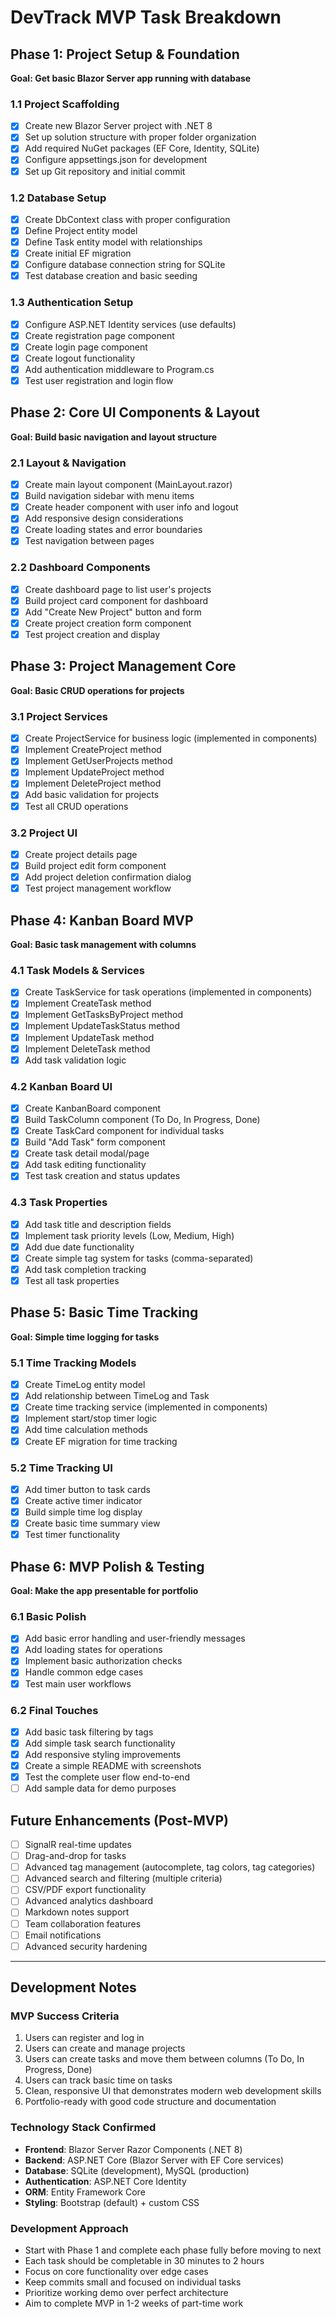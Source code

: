 # DevTrack MVP Task Breakdown

## Phase 1: Project Setup & Foundation
**Goal: Get basic Blazor Server app running with database**

### 1.1 Project Scaffolding
- [x] Create new Blazor Server project with .NET 8
- [x] Set up solution structure with proper folder organization
- [x] Add required NuGet packages (EF Core, Identity, SQLite)
- [x] Configure appsettings.json for development
- [x] Set up Git repository and initial commit

### 1.2 Database Setup
- [x] Create DbContext class with proper configuration
- [x] Define Project entity model
- [x] Define Task entity model with relationships
- [x] Create initial EF migration
- [x] Configure database connection string for SQLite
- [x] Test database creation and basic seeding

### 1.3 Authentication Setup
- [x] Configure ASP.NET Identity services (use defaults)
- [x] Create registration page component
- [x] Create login page component  
- [x] Create logout functionality
- [x] Add authentication middleware to Program.cs
- [x] Test user registration and login flow

## Phase 2: Core UI Components & Layout
**Goal: Build basic navigation and layout structure**

### 2.1 Layout & Navigation
- [x] Create main layout component (MainLayout.razor)
- [x] Build navigation sidebar with menu items
- [x] Create header component with user info and logout
- [x] Add responsive design considerations
- [x] Create loading states and error boundaries
- [x] Test navigation between pages

### 2.2 Dashboard Components
- [x] Create dashboard page to list user's projects
- [x] Build project card component for dashboard
- [x] Add "Create New Project" button and form
- [x] Create project creation form component
- [x] Test project creation and display

## Phase 3: Project Management Core
**Goal: Basic CRUD operations for projects**

### 3.1 Project Services
- [x] Create ProjectService for business logic (implemented in components)
- [x] Implement CreateProject method
- [x] Implement GetUserProjects method  
- [x] Implement UpdateProject method
- [x] Implement DeleteProject method
- [x] Add basic validation for projects
- [x] Test all CRUD operations

### 3.2 Project UI
- [x] Create project details page
- [x] Build project edit form component
- [x] Add project deletion confirmation dialog
- [x] Test project management workflow

## Phase 4: Kanban Board MVP
**Goal: Basic task management with columns**

### 4.1 Task Models & Services
- [x] Create TaskService for task operations (implemented in components)
- [x] Implement CreateTask method
- [x] Implement GetTasksByProject method
- [x] Implement UpdateTaskStatus method
- [x] Implement UpdateTask method
- [x] Implement DeleteTask method
- [x] Add task validation logic

### 4.2 Kanban Board UI
- [x] Create KanbanBoard component
- [x] Build TaskColumn component (To Do, In Progress, Done)
- [x] Create TaskCard component for individual tasks
- [x] Build "Add Task" form component
- [x] Create task detail modal/page
- [x] Add task editing functionality
- [x] Test task creation and status updates

### 4.3 Task Properties
- [x] Add task title and description fields
- [x] Implement task priority levels (Low, Medium, High)
- [x] Add due date functionality
- [x] Create simple tag system for tasks (comma-separated)
- [x] Add task completion tracking
- [x] Test all task properties

## Phase 5: Basic Time Tracking
**Goal: Simple time logging for tasks**

### 5.1 Time Tracking Models
- [x] Create TimeLog entity model
- [x] Add relationship between TimeLog and Task
- [x] Create time tracking service (implemented in components)
- [x] Implement start/stop timer logic
- [x] Add time calculation methods
- [x] Create EF migration for time tracking

### 5.2 Time Tracking UI
- [x] Add timer button to task cards
- [x] Create active timer indicator
- [x] Build simple time log display
- [x] Create basic time summary view
- [x] Test timer functionality

## Phase 6: MVP Polish & Testing
**Goal: Make the app presentable for portfolio**

### 6.1 Basic Polish
- [x] Add basic error handling and user-friendly messages
- [x] Add loading states for operations
- [x] Implement basic authorization checks
- [x] Handle common edge cases
- [x] Test main user workflows

### 6.2 Final Touches
- [x] Add basic task filtering by tags
- [x] Add simple task search functionality
- [x] Add responsive styling improvements
- [x] Create a simple README with screenshots
- [x] Test the complete user flow end-to-end
- [ ] Add sample data for demo purposes

## Future Enhancements (Post-MVP)
- [ ] SignalR real-time updates
- [ ] Drag-and-drop for tasks
- [ ] Advanced tag management (autocomplete, tag colors, tag categories)
- [ ] Advanced search and filtering (multiple criteria)
- [ ] CSV/PDF export functionality
- [ ] Advanced analytics dashboard
- [ ] Markdown notes support
- [ ] Team collaboration features
- [ ] Email notifications
- [ ] Advanced security hardening

---

## Development Notes

### MVP Success Criteria
1. Users can register and log in
2. Users can create and manage projects
3. Users can create tasks and move them between columns (To Do, In Progress, Done)
4. Users can track basic time on tasks
5. Clean, responsive UI that demonstrates modern web development skills
6. Portfolio-ready with good code structure and documentation

### Technology Stack Confirmed
- **Frontend**: Blazor Server Razor Components (.NET 8)
- **Backend**: ASP.NET Core (Blazor Server with EF Core services)
- **Database**: SQLite (development), MySQL (production)
- **Authentication**: ASP.NET Core Identity
- **ORM**: Entity Framework Core
- **Styling**: Bootstrap (default) + custom CSS

### Development Approach
- Start with Phase 1 and complete each phase fully before moving to next
- Each task should be completable in 30 minutes to 2 hours
- Focus on core functionality over edge cases
- Keep commits small and focused on individual tasks
- Prioritize working demo over perfect architecture
- Aim to complete MVP in 1-2 weeks of part-time work 